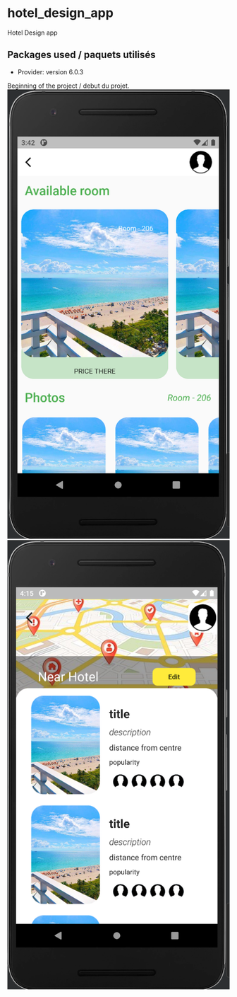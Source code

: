 # hotel_design_app

Hotel Design app

## Packages used / paquets utilisés

- Provider: version 6.0.3

Beginning of the project / debut du projet.
![cap1.png](images/cap1.png)
![cap2.png](images/cap2.png)
